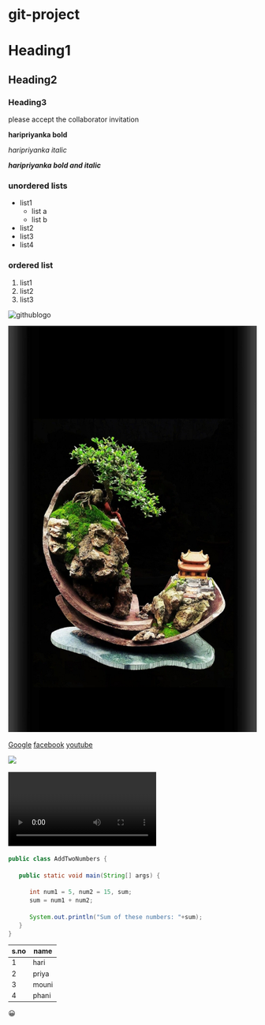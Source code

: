 # git-project
# Heading1
## Heading2
### Heading3
please accept the collaborator invitation

**haripriyanka bold**

*haripriyanka italic*

***haripriyanka bold and italic***

### unordered lists

* list1
  * list a
  * list b
* list2
* list3
* list4

### ordered list
1. list1
2. list2
3. list3


![githublogo](https://kanbanize.com/blog/wp-content/uploads/2014/11/GitHub.jpg)


![tree](https://raw.githubusercontent.com/haripriyankaallam/git-project/master/20190918_161030.jpg)

[Google](https://www.google.com)
[facebook](https://www.facebook.com)
[youtube](https://www.youtube.com)



![](https://www.youtube.com/watch?v=JakUv7jWOLQ)

![](http://techslides.com/demos/sample-videos/small.mp4)


```java
public class AddTwoNumbers {

   public static void main(String[] args) {
        
      int num1 = 5, num2 = 15, sum;
      sum = num1 + num2;

      System.out.println("Sum of these numbers: "+sum);
   }
}
```
s.no|name
----|----
1|hari
2|priya
3|mouni
4|phani
:grinning:
